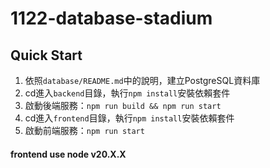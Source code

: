 # 1122-database-stadium

## Quick Start

1. 依照`database/README.md`中的說明，建立PostgreSQL資料庫
2. cd進入`backend`目錄，執行`npm install`安裝依賴套件
3. 啟動後端服務：`npm run build && npm run start`
4. cd進入`frontend`目錄，執行`npm install`安裝依賴套件
5. 啟動前端服務：`npm run start`

#### frontend use node v20.X.X